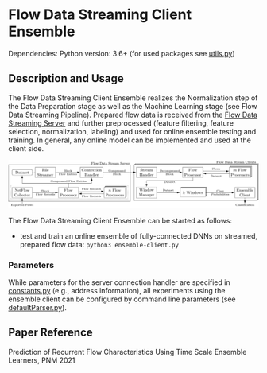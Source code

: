 # Flow Data Streaming Client Ensemble
Dependencies: Python version: 3.6+ (for used packages see [utils.py](utils.py))

## Description and Usage

The Flow Data Streaming Client Ensemble realizes the Normalization step of the Data Preparation stage as well as the Machine Learning stage (see Flow Data Streaming Pipeline).
Prepared flow data is received from the [Flow Data Streaming Server](https://gitlab.cs.hs-fulda.de/flow-data-ml/cnsm2019/flow-data-streaming-server) and further preprocessed (feature filtering, feature selection, normalization, labeling) and used for online ensemble testing and training.
In general, any online model can be implemented and used at the client side.

![Flow Data Stream Pipeline](./images/flow_data_stream_pipeline.png)

The Flow Data Streaming Client Ensemble can be started as follows:
* test and train an online ensemble of fully-connected DNNs on streamed, prepared flow data: `python3 ensemble-client.py`

### Parameters

While parameters for the server connection handler are specified in [constants.py](constants.py) (e.g., address information), all experiments using the ensemble client can be configured by command line parameters (see [defaultParser.py](defaultParser.py)).

## Paper Reference
Prediction of Recurrent Flow Characteristics Using Time Scale Ensemble Learners, PNM 2021

